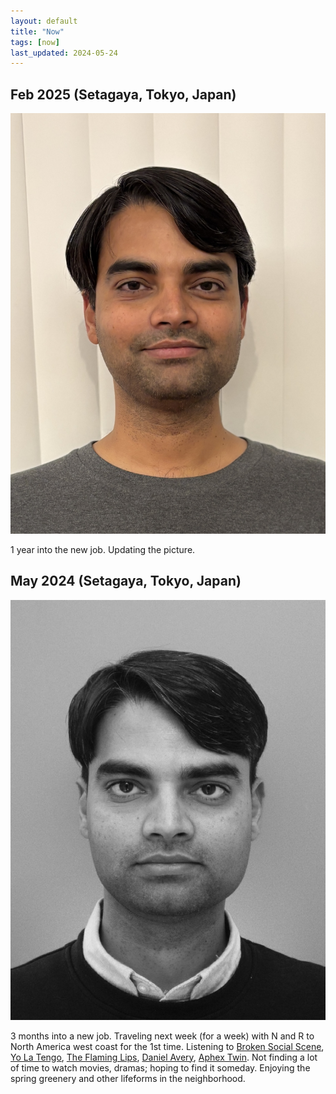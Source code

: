 ```yaml
---
layout: default
title: "Now"
tags: [now]
last_updated: 2024-05-24
---
```

## Feb 2025 (Setagaya, Tokyo, Japan)

<img class="center-fit" src="/files/me3.jpg" alt="Feb 2025" id="left"/>
<p>
  1 year into the new job. Updating the picture.
</p>

## May 2024 (Setagaya, Tokyo, Japan)

<img class="center-fit" src="/files/me2.jpeg" alt="May 2024" id="left"/>
<p>
  3 months into a new job.  Traveling next week (for a week) with N and R to North America west coast for the 1st time. Listening to <a href="https://en.wikipedia.org/wiki/Broken_Social_Scene">Broken Social Scene</a>, <a href="https://en.wikipedia.org/wiki/Yo_La_Tengo">Yo La Tengo</a>, <a href="https://en.wikipedia.org/wiki/The_Flaming_Lips">The Flaming Lips</a>, <a href="https://en.wikipedia.org/wiki/Daniel_Avery_(musician)">Daniel Avery</a>, <a href="https://en.wikipedia.org/wiki/Aphex_Twin">Aphex Twin</a>.  Not finding a lot of time to watch movies, dramas; hoping to find it someday.  Enjoying the spring greenery and other lifeforms in the neighborhood.
</p>
